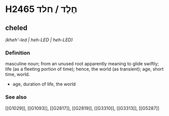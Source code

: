 # H2465 חֶלֶד / חלד

## cheled

_(kheh'-led | heh-LED | heh-LED)_

### Definition

masculine noun; from an unused root apparently meaning to glide swiftly; life (as a fleeting portion of time); hence, the world (as transient); age, short time, world.

- age, duration of life, the world
### See also

[[G1029]], [[G1093]], [[G2817]], [[G2819]], [[G3310]], [[G3313]], [[G5287]]

